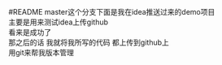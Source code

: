 #README
master这个分支下面是我在idea推送过来的demo项目<br>
主要是用来测试idea上传github<br>
看来是成功了<br>
那之后的话 我就将我所写的代码 都上传到github上<br>
用git来帮我版本管理<br>
